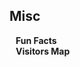 ## Misc

<h4 style="margin:0 10px 0;">Fun Facts</h4>

<!-- - My nickname, *YOLO*, is a soramimi/mondegreen for *Yunlong*.
- I'm a Tech-otaku, ACGN enthusiast, J-Pop fan, and <a href="https://www.eaccwiki.com/wiki/Philosophy_of_e/acc" target="_blank">e/acc</a> proponent.
- I have a certain artistic foundation (10+ years of experience in painting). -->

<h4 style="margin:0 10px 0;">Visitors Map</h4>
<br>
<script type="text/javascript" id="clustrmaps" src="//clustrmaps.com/map_v2.js?d=uOHeSvAejucPJsGTZxQ0mLWAQCjKwdYUYZIGX5JhyUQ&cl=ffffff&w=a"></script>

<style>
.tooltip {
  position: relative;
  display: inline-block;
}

.tooltip .tooltiptext {
  visibility: hidden;
  width: 50vw; 
  background-color: black;
  color: #fff;
  border-radius: 6px;
  padding: 5px 10px;

  position: absolute;
  z-index: 1;
  left: 50%;         
  transform: translateX(-50%); 
}

.tooltip:hover .tooltiptext {
  visibility: visible;
}
</style>
